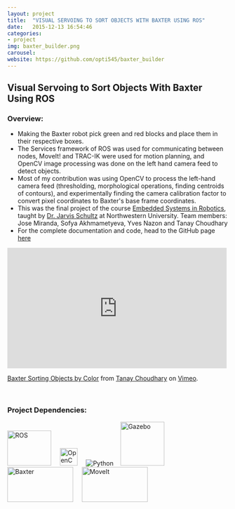 ```yaml
---
layout: project
title:  "VISUAL SERVOING TO SORT OBJECTS WITH BAXTER USING ROS"
date:   2015-12-13 16:54:46
categories:
- project
img: baxter_builder.png
carousel:
website: https://github.com/opti545/baxter_builder
---
```

Visual Servoing to Sort Objects With Baxter Using ROS
-----------

### Overview:

*	Making the Baxter robot pick green and red blocks and place them in their respective boxes.
*	The Services framework of ROS was used for communicating between nodes, MoveIt! and TRAC-IK were used for motion planning, and OpenCV image processing was done on the left hand camera feed to detect objects.
*   Most of my contribution was using OpenCV to process the left-hand camera feed (thresholding, morphological operations, finding centroids of contours), and experimentally finding the camera calibration factor to convert pixel coordinates to Baxter's base frame coordinates.
*	This was the final project of the course [Embedded Systems in Robotics](https://www.mccormick.northwestern.edu/mechanical/courses/descriptions/495-embedded-systems-in-robotics.html), taught by [Dr. Jarvis Schultz](https://nxr.northwestern.edu/people/jarvis-schultz) at Northwestern University.
Team members: Jose Miranda, Sofya Akhmametyeva, Yves Nazon and Tanay Choudhary
*	For the complete documentation and code, head to the GitHub page [here](https://github.com/opti545/baxter_builder)

<iframe src="https://player.vimeo.com/video/149335007" width="500" height="275" frameborder="0" webkitallowfullscreen mozallowfullscreen allowfullscreen></iframe>
<p><a href="https://vimeo.com/149335007">Baxter Sorting Objects by Color</a> from <a href="https://vimeo.com/user15691748">Tanay Choudhary</a> on <a href="https://vimeo.com">Vimeo</a>.</p>
<br />

### Project Dependencies:

<img src="https://static.wixstatic.com/media/4df942_bb8a7365e4874634aced781a6bc6ec95.png/v1/fill/w_161,h_43,al_c,usm_0.50_1.20_0.00/4df942_bb8a7365e4874634aced781a6bc6ec95.png" alt="ROS" height="80" width="100"> &nbsp; &nbsp;
<img src="https://static.wixstatic.com/media/4df942_9a744943a3304bd59d9b90bf954e43db.png/v1/fill/w_81,h_100,al_c,usm_0.50_1.20_0.00/4df942_9a744943a3304bd59d9b90bf954e43db.png" alt="OpenCV" height="40" width="40"> &nbsp; &nbsp;
![Python](https://static.wixstatic.com/media/4df942_8017c46cfbbd47a5b157b97f6764562c.png/v1/fill/w_156,h_46,al_c,usm_0.50_1.20_0.00/4df942_8017c46cfbbd47a5b157b97f6764562c.png)&nbsp; &nbsp;
<img src="https://gazebosim.org/assets/logos/gazebo_vert_pos-2db9e2180ddedd4245ffc709453c5ec0.png" alt="Gazebo" height="100" width="100">
<img src="https://i.imgur.com/jXlM9XN.png?1" alt="Baxter" height="80" width="150"> &nbsp; &nbsp;
<img src="https://sdk.rethinkrobotics.com/mediawiki-1.22.2/images/6/66/Moveit_logo.png" alt="MoveIt" height="80" width="150"> 
